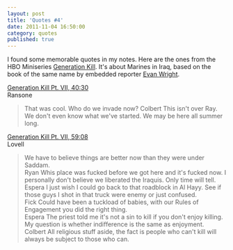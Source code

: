 ```yaml
---
layout: post
title: 'Quotes #4'
date: 2011-11-04 16:50:00
category: quotes
published: true
---
```

I found some memorable quotes in my notes. Here are the ones from the HBO Miniseries [Generation Kill](http://www.imdb.com/title/tt0995832/). It's about Marines in Iraq, based on the book of the same name by embedded reporter [Evan Wright](http://en.wikipedia.org/wiki/Evan_Wright).

[Generation Kill Pt. VII, 40:30](http://www.imdb.com/title/tt1247757/)  
Ransone
> That was cool. Who do we invade now?
Colbert
> This isn't over Ray. We don't even know what we've started. We may be here all summer long.

[Generation Kill Pt. VII, 59:08](http://www.imdb.com/title/tt1247757/)  
Lovell
> We have to believe things are better now than they were under Saddam.  
Ryan
> Whis place was fucked before we got here and it's fucked now. I personally don't believe we liberated the Iraquis. Only time will tell.  
Espera
> I just wish I could go back to that roadblock in Al Hayy. See if those guys I shot in that truck were enemy or just confused.  
Fick
> Could have been a tuckload of babies, with our Rules of Engagement you did the right thing.  
Espera
> The priest told me it's not a sin to kill if you don't enjoy killing. My question is whether indifference is the same as enjoyment.   
Colbert
> All religious stuff aside, the fact is people who can't kill will always be subject to those who can.
